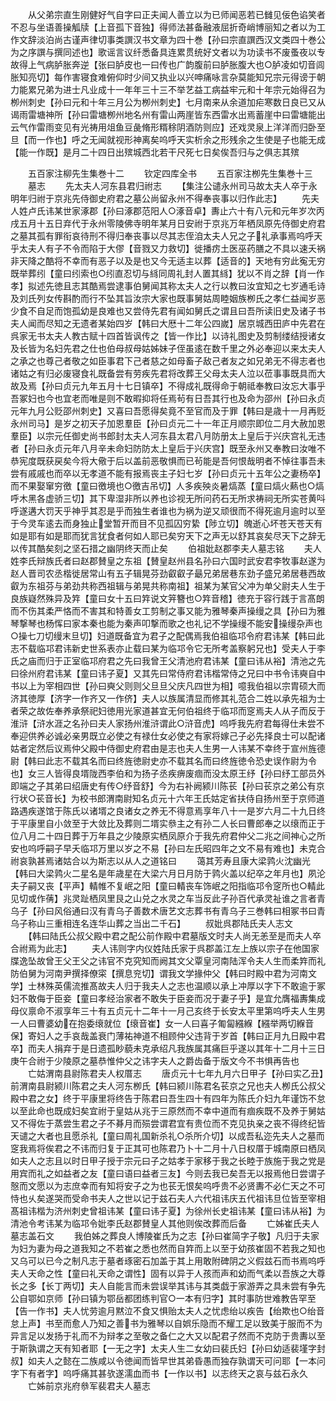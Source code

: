 <!-- { "loadSidebar": true } -->
　　从父弟宗直生刚健好气自字曰正夫闻人善立以为已师闻恶若已雠见佞色谄笑者不忍与坐语善操觚牍【上音孤下音独】得师法甚备融液屈折奇峭博丽知之者以为工作文辞淡泊尚古谨声律切事类譔汉书文章为四十巻【孙曰宗直譔西汉文类四十巻公为之序譔与撰同述也】歌谣言议纤悉备具连累贯统好文者以为功读书不废蚤夜以专故得上气病胪胀奔逆【张曰胪皮也一曰传也广韵腹前曰胪胀腹大也○胪凌如切音闾胀知亮切】每作害寝食难俯仰时少间又执业以兴呻痛咏言杂莫能知兄宗元得谤于朝力能累兄弟为进士凡业成十一年年三十三不举艺益工病益牢元和十年宗元始得召为栁州刺史【孙曰元和十年三月公为栁州刺史】七月南来从余道加疟寒数日良已又从谒雨雷塘神所【孙曰雷塘栁州地名州有雷山两崖皆东西雷水出焉蓄崖中曰雷塘能出云气作雷雨变见有光祷用俎鱼豆彘脩形糈稌阴酒防则应】还戏灵泉上洋洋而归卧至旦【而一作也】呼之无闻就视形神离矣呜呼天实析余之形残余之生使是子也能无成【能一作既】是月二十四日出殡城西北若干尺死七日矣俟吾归与之俱志其殡







　　五百家注柳先生集巻十二
　　钦定四库全书
　　五百家注栁先生集巻十三
　　墓志
　　先太夫人河东县君归祔志
　　【集注公谴永州司马故太夫人卒于永明年归祔于京兆先侍御史府君之墓公尚留永州不得奉丧事以归作此志】
　　先夫人姓卢氏讳某世家涿郡【孙曰涿郡范阳人○涿音卓】夀止六十有八元和元年岁次丙戌五月十五日弃代于永州零陵佛寺明年某月日安祔于京兆万年栖凤原先侍御史府君之墓其孤有罪衔哀待刑不得归奉丧事以尽其志侄洎太夫人兄之子礼承事焉呜呼天乎太夫人有子不令而陷于大僇【音戮又力救切】徙播疠土医巫药膳之不具以速夭祸非天降之酷将不幸而有恶子以及是也又今无适主以葬【适音的】天地有穷此寃无穷既举葬纼【童曰纼索也○纼直忍切与絼同周礼封人置其絼】犹以不肖之辞【肖一作孝】拟述先徳且志其酷焉尝逮事伯舅闻其称太夫人之行以教曰汝宜知之七岁通毛诗及刘氏列女传斟酌而行不坠其旨汝宗大家也既事舅姑周睦姻族栁氏之孝仁益闻岁恶少食不自足而饱孤幼是良难也又尝侍先君有闻如舅氏之谓且曰吾所读旧史及诸子书夫人闻而尽知之无遗者某始四岁【韩曰大厯十二年公四嵗】居京城西田庐中先君在呉家无书太夫人教古赋十四首皆讽传之【皆一作比】以诗礼图史及剪制缕结授诸女及长皆为名妇先君之仕也伯母叔母姑姊妹子侄虽逺在数千里之外必奉迎以来太夫人之承之也尊己者敬之如臣事君下己者慈之如母畜子敌己者友之如兄弟无不得志者也诸姑之有归必废寝食礼既备尝有劳疾先君将改葬王父母太夫人泣以莅事事既具而大故及焉【孙曰贞元九年五月十七日镇卒】不得成礼既得命于朝祗奉教曰汝忘大事乎吾冢妇也今也宜老而唯是则不敢暇抑将任焉茍有日吾其行也及命为邵州【孙曰永贞元年九月公贬邵州刺史】又喜曰吾愿得矣竟不至官而及于罪【韩曰是歳十一月再贬永州司马】是岁之初天子加恩羣臣【孙曰贞元二十一年正月顺宗即位二月大赦加恩羣臣】以宗元任御史尚书郎封太夫人河东县太君八月防册太上皇后于兴庆宫礼无违者【孙曰永贞元年八月辛未命妇防防太上皇后于兴庆宫】既至永州又奉教曰汝唯不恭宪度既获戻矣今将大儆于后以盖前恶敬惧而已茍能是吾何恨哉明者不悼往事吾未尝有戚戚也而卒以无孝道不能有报焉丧主子妇七岁【孙曰贞元十五年公之妻杨卒】而不果娶窜穷徼【童曰徼境也○徼吉吊切】人多疾殃炎暑熇蒸【童曰熇火爇也○熇呼木黑各虚骄三切】其下卑湿非所以养也诊视无所问药石无所求祷祠无所实苍黄呌呼遂遘大罚天乎神乎其忍是乎而独生者谁也为祸为逆又顽很而不得死逾月逾时以至于今灵车逺去而身独止堂暂开而目不见孤囚穷絷【陟立切】魄逝心坏苍天苍天有如是耶有如是耶而犹言犹食者何如人耶已矣穷天下之声无以舒其哀矣尽天下之辞无以传其酷矣刻之坚石措之幽阴终天而止矣
　　伯祖妣赵郡李夫人墓志铭
　　夫人姓李氏辩族氏者曰赵郡賛皇之东祖【賛皇赵州县名孙曰六国时武安君李牧事赵遂为赵人晋司农丞楷徙居常山有五子辑晃芬劲叡叡子朂兄弟居巷东劲子盛兄弟居巷西故叡为东祖芬与弟劲共称西祖辑与弟晃共称南祖】祖某为某官父冲为单父尉夫人生于良族嶷然殊异及筓【童曰女十五曰筓说文笄簪也○筓音稽】徳充于容行践于言髙朗而不伤其柔严恪而不害其和特善女工剪制之事又能为雅琴秦声操缦之具【孙曰为雅琴撃琴也杨恽曰家本秦也能为秦声叩撃而歌之也礼记不学操缦不能安操缦杂声也○操七刀切缦末旦切】妇道既备宜为君子之配偶焉我伯祖临邛令府君讳某【韩曰此志不载临邛君讳新史世系表亦止载曰某为临邛令它无所考盖察躬兄也】受夫人于李氏之庙而归于正室临邛府君之先曰我曾王父清池府君讳某【童曰讳从裕】清池之先曰徐州府君讳某【童曰讳子夏】又其先曰常侍府君讳楷常侍之兄曰中书令讳奭自中书以上为宰相四世【孙曰奭父则则父旦旦父庆凡四世为相】噫我伯祖以宗胄硕大而济其徳厚【济字一作齐又一作侪】夫人以族属清显而修其礼范合二姓以承先祖为士者荣之故佐奉养承祭祀妇徳用光家道甚宜无何伯祖终于临邛而窆焉夫人从子而反于淮浒【浒水涯之名孙曰夫人家扬州淮浒谓此○浒音虎】呜呼我先府君每得仕未尝不奉迎供养必诚必亲男既立必使之有禄仕女必使之有家将嫁己子必先择良士可以配诸姑者定然后议焉仲父殿中侍御史府君由是志也夫人生男一人讳某不幸终于宣州旌德尉【韩曰此志不载其名而曰终旌徳尉史亦不载其名而曰终旌徳令恐史误作尉为令也】女三人皆得良壻陇西李伯和为扬子丞疾痹废痼而没太原王纾【孙曰纾工部员外即端之子其弟曰绍唐史有传○纾音舒】今为右补阙颍川陈苌【孙曰苌京之弟公有京行状○苌音长】为校书郎渭南尉知名贞元十六年王氏姑定省扶侍自扬州至于京师道路遇疾遂馆于陈氏以诸壻之良诸女之养无不得意焉享年八十一是岁六月二十九日终于平康里自小敛至于大敛比及葬则二壻实叅主之有孙二人长曰曹郎奉之以缞而正于位八月二十四日葬于万年县之少陵原实栖凤原介于我先府君仲父二兆之间神心之所安也呜呼嗣子早夭临邛万里以岁之不易【孙曰左氏昭四年之文不易有难也】未克合祔哀孰甚焉诸姑合以为斯志以从人之道铭曰
　　蔼其芳寿且康大梁鹑火沈幽光【韩曰大梁鹑火二星名是年歳星在大梁六月日月防于鹑火盖以纪卒之年月也】夙沦夫子嗣又丧【平声】輤帷不复岷之阳【童曰輤丧车饰岷之阳指临邛令窆所也○輤此见切或作蒨】兆灵趾栖凤里艮之山兑之水灵之车当反此子孙百代承灵祉谁之言者青乌子【孙曰风俗通曰汉有青乌子善数术唐艺文志葬书有青乌子三巻韩曰相冢书曰青乌子称山三重相连名连华山葬之当出二千石】
　　叔妣呉郡陆氏夫人志文
　　【韩曰陆氏公叔父殿中君之配公前作殿中君墓版文时夫人尚无恙至是而夫人卒合祔焉为此志】
　　夫人讳则字内仪姓陆氏家于呉郡盖江左上族以宗子在他国家牒逸坠故曾王父王父之讳官不克究知而阙其文父覃皇河南陆浑令夫人生而柔筓而礼防伯舅为河南尹撰择僚寀【撰息兖切】谓我文学掾仲父【韩曰时殿中君为河南文学】士林殊英儒流推髙故夫人归于我夫人之志也温顺以承上冲厚以字下不敢逾于冢妇不敢侮于臣妾【童曰孝经治家者不敢失于臣妾而况于妻子乎】是宜允膺福夀集成母仪禀命不淑享年三十有五贞元十二年十一月己亥终于长安太平里第呜呼夫人生男一人曰曹婆幼在抱委缞就位【缞音崔】女一人曰喜子匍匐繦緥【繦举两切緥音保】寄妇人之手哀哉盖衰门薄祐神道不相顾仲父违背于岁首【韩曰正月九日殿中君卒】而夫人捐弃于是日遗孤眇藐未克承绍凡我族属其痛巨乎遂以其年十二月十三日庚午合祔于少陵原之墓恭惟仲父之讳字夫人之爵齿备于版文今不书惧再告也
　　亡姑渭南县尉陈君夫人权厝志
　　唐贞元十七年九月六日甲子【孙曰实乙丑】前渭南县尉颍川陈君之夫人河东栁氏【韩曰颍川陈君名苌京之兄也夫人栁氏公叔父殿中君之女】终于平康里将终告于陈君曰吾生四十有四年为陈氏介妇九年谨饬不怠以至此命也既成妇矣宜祔于皇姑从兆于三原然而不幸中道而有痼疾既不及养于舅姑又不得佐于蒸尝生君之子不朞月而殒尝谓君宜有贵位而不克见执亲之丧不得终纪皆天谴之大者也且愿杀礼【童曰周礼国新杀礼○杀所介切】以成吾私迩先夫人之墓而窆我焉将俟君之不讳而归复于正其可也陈君乃卜十二月十八日权厝于城南原曰栖凤如夫人之志且以时日甲子授于宗元曰子之姑孝于家移于我之长睦于族施于我之党是用宾而礼之如益者之友【童曰语曰益者三友】今则去我已矣吾无以报焉他日尝谓子慤而文愿以为志庶幸而有知将安子之为也苌无恨矣呜呼贵不必贤夀不必仁天之不可恃也乆矣遂哭而受命书夫人之世以记于兹石夫人六代祖讳庆五代祖讳旦位皆至宰相髙祖讳楷为济州刺史曾祖讳某【童曰讳子夏】为徐州长史祖讳某【童曰讳从裕】为清池令考讳某为临邛令妣李氏赵郡賛皇人其他则俟改葬而后备
　　亡姊崔氏夫人墓志盖石文
　　我伯姊之葬良人博陵崔氏为之志【孙曰崔简字子敬】凡归于夫家为妇为妻为母之道我知之不若崔之悉也然而自筓而上以至于幼孩崔固不若我之知也又乌可以已今之制凡志于墓者琢密石加盖于其上用敢附碑阴之义假兹石而书焉呜呼夫人天命之性【童曰礼天命之谓性】固有以异于人孩而声和幼而气柔以吾族之大尊长之多【长丁两切】夫人自能言而未尝误举其讳与其类戯于家游弄之具未尝有争先公自鄂如京师【孙曰镇为鄂岳都团练判官○一本有归字】其时事防世难教告罕至【告一作书】夫人忧劳逾月黙泣不食又惧贻太夫人之忧虑绐以疾告【绐欺也○绐音怠上声】书至而愈人乃知之善书为雅琴以自娯乐隐而不耀工足以致美于服而不为异言足以发扬于礼而不为辩孝之至敬之备仁之大又以配君子然而不克防于贵夀以至于斯孰谓之天有知者耶【一无之字】太夫人生二女幼曰裴氏妇【孙曰幼适裴墐字封叔】如夫人之懿在二族咸以令徳闻而皆早世其弟昏愚而独存孰谓天可问耶【一本问字下有者字】呜呼痛其甚欤遂濡血而书【一作以书】以志终天之哀与兹石永久
　　亡姊前京兆府叅军裴君夫人墓志
